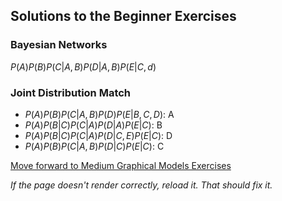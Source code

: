 ## Solutions to the Beginner Exercises


### Bayesian Networks
$P(A)P(B)P(C|A,B)P(D|A,B)P(E|C,d)$


### Joint Distribution Match

- $P(A) P(B) P(C|A,B) P(D) P(E|B,C,D)$: A
- $P(A) P(B|C) P(C|A) P(D|A) P(E|C)$: B
- $P(A) P(B|C) P(C|A) P(D|C,E) P(E|C)$: D
- $P(A) P(B) P(C|A,B) P(D|C) P(E|C)$: C


[Move forward to Medium Graphical Models Exercises](https://github.com/UMdecisionsupport/DecisionSupport2023/blob/main/GraphicalModels/Medium.md)

*If the page doesn't render correctly, reload it. That should fix it.*
